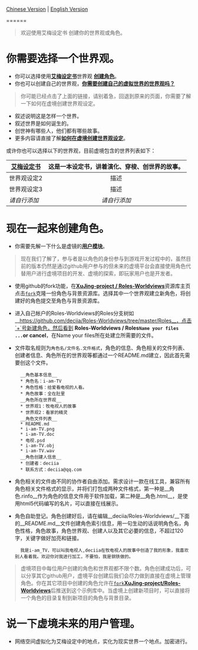  [Chinese Version](https://github.com/XuJing-project/Roles-Worldviews) | [English Version](https://github.com/XuJing-project/Roles-Worldviews/tree/master/en)

======

>欢迎使用艾梅设定书 创建你的世界观或角色。

你需要选择一个世界观。
======

* 你可以选择使用[__艾梅设定书__](/README/艾梅设定书.md)世界观 [__创建角色__](#创建角色)。
* 你也可以创建自己的世界观，[__你需要创建自己的虚拟世界的世界观吗？__](https://github.com/XuJing-project/AiMeiSettingBook/wiki/_new)

>你可能已经点击了上面的链接，请别着急，回退到原来的页面，你需要了解一下如何在虚境创建世界观设定。

* 叙述说明这是怎样一个世界。
* 叙述世界是如何诞生的。
* 创世神有哪些人，他们都有哪些故事。
* 更多内容请直接了解[__如何在虚境创建世界观设定__](/README/如何创建一个虚境世界观.md)。

或许你也可以选择以下的世界观，目前虚境包含的世界列表如下：

[艾梅设定书 ](/README/艾梅设定书.md) |这是一本设定书，讲着演化、穿梭、创世界的故事。  | 
------|:------:|
世界观设定2  | 描述 | 
世界观设定3| 描述 | 
*请自行添加*  | *请自行添加* | 

<a name="创建角色" id="创建角色"></a>

现在一起来创建角色。
=======

* 你需要先解一下什么是虚镜的[__用户模块__](https://github.com/XuJing-project/readme/wiki/%E7%94%A8%E6%88%B7%E6%A8%A1%E5%9D%97%E4%BB%8B%E7%BB%8D)。

>现在我们了解了，参与者是以角色的身份参与到游戏开发过程中的，虽然目前的版本仍然是通过github用户参与的但未来的虚境平台会直接使用角色代替用户进行虚境项目的开发、虚境的探索，即玩家用户也是开发者。

* 使用github的fork功能，在[__XuJing-project / Roles-Worldviews__](https://github.com/deciia/Roles-Worldviews)资源库主页点击[`fork`](https://github.com/XuJing-project/AiMeiSettingBook/fork)克隆一份角色与背景资源库。选择其中一个世界观建立新角色，将创建好的角色提交至角色与背景资源库。

* 进入自己帐户的Roles-Worldviews的Roles分支树如 __https://github.com/deciia/Roles-Worldviews/tree/master/Roles__，点击`+`号新建角色，然后看到 __Roles-Worldviews / Roles`Name your files ...`or cancel__，在Name your files所在处建立所需要的文件。

* 文件取名规则为`角色名/文件名.文件格式`，角色的信息、角色相关的文件列表、创建者信息、角色所在的世界观等都通过一个README.md建立，因此首先需要创这个文件。
 
        __角色基本信息__
        * 角色名：i-am-TV
        * 角色性格：给爱看电视的人看。
        * 角色故事：全在肚里
        __角色所在世界观__
        * 世界观1：牧电视人的故事
        * 世界观2：看家的精灵
        __角色文件列表__
        * README.md
        * i-am-TV.png
        * i-am-TV.doc
        * 电视.psd
        * i-am-TV.obj
        * i-am-TV.wav
        __角色创建人信息__
        * 创建者：deciia
        * 联系方式：deciia@qq.com

* 角色相关的文件由不同的协作者自由添加。需求设计一款在线工具，兼容所有角色相关文件格式的显示，并将们打包成两种文件格式，第一种是__角色.rinfo__作为角色的信息文件用于软件加载，第二种是__角色.html__，是使用html5代码编写的名片，可以直接在线展示。

* 角色自助登记。角色创建好后，请在编辑__deciia/Roles-Worldviews/__下面的__README.md__文件创建角色索引信息，用一句生动的话说明角色名，角色性格，角色故事，角色世界观、创建人以及其它必要的信息，不超过120字，关键字做好加亮和链接。

        我是i-am_TV，可以叫我电视人,deciia在牧电视人的故事中创造了我的形象，我喜欢别人看着我。欢迎你对我进行加工，不要怕，我是钢铁做的。

>虚境项目中每位用户创建的角色和世界观都不限个数。角色创建成功后，可以分享其它github用户，虚境平台创建后我们会尽力做到直接在虚境上管理角色。你在其它项目中创建的角色允许在[`fork`](https://github.com/XuJing-project/Roles-Worldviews/fork)[__XuJing-project/Roles-Worldviews__](https://github.com/XuJing-project/Roles-Worldviews)后推送到这个示例库中。当虚境上创建新项目时，可以直接将一个角色的目录复制到新项目的角色与背景目录。


说一下虚境未来的用户管理。
========

* 网络空间虚拟化为艾梅设定中的地点，实化为现实世界一个地点。加密进行。







